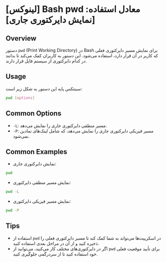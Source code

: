 # [لینوکس] Bash pwd معادل استفاده: [نمایش دایرکتوری جاری]

## Overview
دستور `pwd` (Print Working Directory) در Bash برای نمایش مسیر دایرکتوری فعلی که کاربر در آن قرار دارد، استفاده می‌شود. این دستور به کاربران کمک می‌کند تا بدانند در کدام دایرکتوری از سیستم فایل قرار دارند.

## Usage
سینتکس پایه این دستور به شکل زیر است:
```bash
pwd [options]
```

## Common Options
- `-L`: مسیر منطقی دایرکتوری جاری را نمایش می‌دهد.
- `-P`: مسیر فیزیکی دایرکتوری جاری را نمایش می‌دهد، که شامل لینک‌های نمادین نمی‌شود.

## Common Examples
- نمایش دایرکتوری جاری:
```bash
pwd
```

- نمایش مسیر منطقی دایرکتوری:
```bash
pwd -L
```

- نمایش مسیر فیزیکی دایرکتوری:
```bash
pwd -P
```

## Tips
- استفاده از `pwd` در اسکریپت‌ها می‌تواند به شما کمک کند تا مسیر دایرکتوری فعلی را ذخیره کنید و از آن در مراحل بعدی استفاده کنید.
- اگر در دایرکتوری‌های مختلف کار می‌کنید، می‌توانید از `pwd` برای تأیید موقعیت فعلی خود استفاده کنید تا از سردرگمی جلوگیری کنید.
